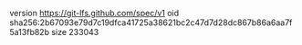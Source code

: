 version https://git-lfs.github.com/spec/v1
oid sha256:2b67093e79d7c19dfca41725a38621bc2c47d7d28dc867b86a6aa7f5a13fb82b
size 233043

